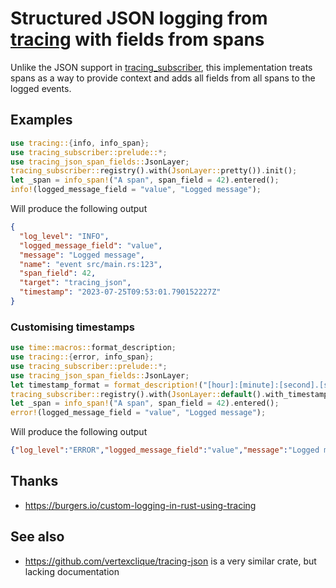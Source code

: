 # Structured JSON logging from [tracing](https://docs.rs/tracing/) with fields from spans

Unlike the JSON support in [tracing_subscriber](https://docs.rs/tracing_subscriber/), this
implementation treats spans as a way to provide context and adds all fields from all spans to the logged events.

## Examples
```rust
use tracing::{info, info_span};
use tracing_subscriber::prelude::*;
use tracing_json_span_fields::JsonLayer;
tracing_subscriber::registry().with(JsonLayer::pretty()).init();
let _span = info_span!("A span", span_field = 42).entered();
info!(logged_message_field = "value", "Logged message");
```
Will produce the following output
```json
{
  "log_level": "INFO",
  "logged_message_field": "value",
  "message": "Logged message",
  "name": "event src/main.rs:123",
  "span_field": 42,
  "target": "tracing_json",
  "timestamp": "2023-07-25T09:53:01.790152227Z"
}
```

### Customising timestamps
```rust
use time::macros::format_description;
use tracing::{error, info_span};
use tracing_subscriber::prelude::*;
use tracing_json_span_fields::JsonLayer;
let timestamp_format = format_description!("[hour]:[minute]:[second].[subsecond digits:1]");
tracing_subscriber::registry().with(JsonLayer::default().with_timestamp_format(timestamp_format)).init();
let _span = info_span!("A span", span_field = 42).entered();
error!(logged_message_field = "value", "Logged message");
```
Will produce the following output
```json
{"log_level":"ERROR","logged_message_field":"value","message":"Logged message","name":"event src/main.rs:123","span_field":42,"target":"tracing_json","timestamp":"10:02:01.9"}
```

## Thanks
* <https://burgers.io/custom-logging-in-rust-using-tracing>

## See also

* <https://github.com/vertexclique/tracing-json> is a very similar crate, but lacking documentation
